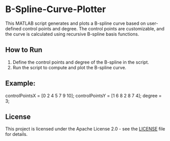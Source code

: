 # B-Spline-Curve-Plotter

This MATLAB script generates and plots a B-spline curve based on user-defined control points and degree. The control points are customizable, and the curve is calculated using recursive B-spline basis functions.

## How to Run

1. Define the control points and degree of the B-spline in the script.
2. Run the script to compute and plot the B-spline curve.

## Example:
  controlPointsX = [0 2 4 5 7 9 10];
  controlPointsY = [1 6 8 2 8 7 4];
  degree = 3;

## License
This project is licensed under the Apache License 2.0 - see the [LICENSE](LICENSE) file for details.
